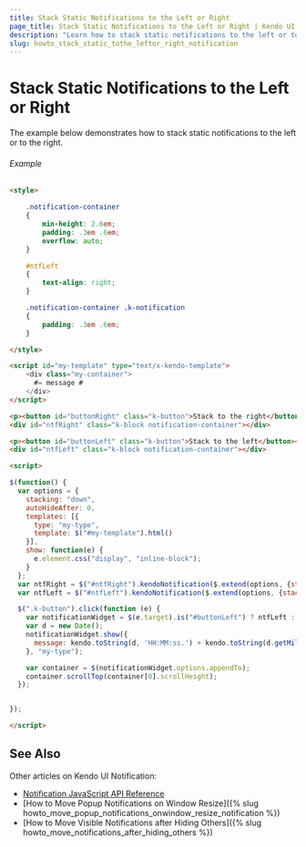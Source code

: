 ```yaml
---
title: Stack Static Notifications to the Left or Right
page_title: Stack Static Notifications to the Left or Right | Kendo UI Notification
description: "Learn how to stack static notifications to the left or to the right in the Kendo UI Notfication widget."
slug: howto_stack_static_tothe_leftor_right_notification
---
```


# Stack Static Notifications to the Left or Right

The example below demonstrates how to stack static notifications to the left or to the right.

###### Example

```html
<style>

    .notification-container
    {
        min-height: 2.6em;
        padding: .3em .6em;
        overflow: auto;
    }

    #ntfLeft
    {
        text-align: right;
    }

    .notification-container .k-notification
    {
        padding: .3em .6em;
    }

</style>

<script id="my-template" type="text/x-kendo-template">
    <div class="my-container">
      #= message #
    </div>
</script>

<p><button id="buttonRight" class="k-button">Stack to the right</button></p>
<div id="ntfRight" class="k-block notification-container"></div>

<p><button id="buttonLeft" class="k-button">Stack to the left</button></p>
<div id="ntfLeft" class="k-block notification-container"></div>

<script>

$(function() {
  var options = {
    stacking: "down",
    autoHideAfter: 0,
    templates: [{
      type: "my-type",
      template: $("#my-template").html()
    }],
    show: function(e) {
      e.element.css("display", "inline-block");
    }
  };
  var ntfRight = $("#ntfRight").kendoNotification($.extend(options, {stacking: "down", appendTo: "#ntfRight"})).data("kendoNotification");
  var ntfLeft = $("#ntfLeft").kendoNotification($.extend(options, {stacking: "up", appendTo: "#ntfLeft"})).data("kendoNotification");

  $(".k-button").click(function (e) {
    var notificationWidget = $(e.target).is("#buttonLeft") ? ntfLeft : ntfRight;
    var d = new Date();
    notificationWidget.show({
      message: kendo.toString(d, 'HH:MM:ss.') + kendo.toString(d.getMilliseconds(), "000")
    }, "my-type");

    var container = $(notificationWidget.options.appendTo);
    container.scrollTop(container[0].scrollHeight);
  });


});

</script>
```

## See Also

Other articles on Kendo UI Notification:

* [Notification JavaScript API Reference](/api/javascript/ui/notification)
* [How to Move Popup Notifications on Window Resize]({% slug howto_move_popup_notifications_onwindow_resize_notification %})
* [How to Move Visible Notifications after Hiding Others]({% slug howto_move_notifications_after_hiding_others %})
